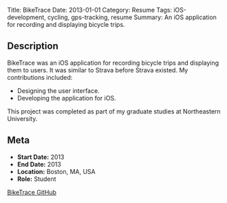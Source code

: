 Title: BikeTrace
Date: 2013-01-01
Category: Resume
Tags: iOS-development, cycling, gps-tracking, resume
Summary: An iOS application for recording and displaying bicycle trips.

## Description

BikeTrace was an iOS application for recording bicycle trips and displaying them to users. It was similar to Strava before Strava existed. My contributions included:

- Designing the user interface.
- Developing the application for iOS.

This project was completed as part of my graduate studies at Northeastern University.

## Meta

- **Start Date:** 2013
- **End Date:** 2013
- **Location:** Boston, MA, USA
- **Role:** Student

[BikeTrace GitHub](https://github.com/RogerTangos/Biketrace)